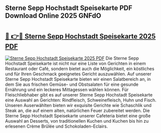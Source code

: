 ## Sterne Sepp Hochstadt Speisekarte PDF Download Online 2025 GNFdO

# <h2><a href="http://gc7xtz.nevu.top/?p=Sterne+Sepp+Hochstadt+Speisekarte">🔗 👉🔴 Sterne Sepp Hochstadt Speisekarte 2025 PDF</a></h2>

[![Sterne Sepp Hochstadt Speisekarte 2025 PDF](https://i.imgur.com/dBaPXMq.png)](http://gc7xtz.nevu.top/?p=Sterne+Sepp+Hochstadt+Speisekarte)
Die Sterne Sepp Hochstadt Speisekarte ist nicht nur eine Liste von Gerichten in einem Restaurant oder Café, sondern bietet auch die Möglichkeit, ein köstliches und für Ihren Geschmack geeignetes Gericht auszuwählen. Auf unserer Sterne Sepp Hochstadt Speisekarte bieten wir einen Salatbereich an, in dem Sie aus frischen Gemüse- und Obstsalaten für eine gesunde Ernährung und ein leckeres Mittagessen wählen können. Für Fleischliebhaber gibt es auf unserer Sterne Sepp Hochstadt Speisekarte eine Auswahl an Gerichten: Rindfleisch, Schweinefleisch, Huhn und Fisch. Unseren Auserwählten bieten wir exquisite Gerichte wie Schaschlik und Steak an, die auf einem alten, natürlichen Feuer zubereitet werden. Die Sterne Sepp Hochstadt Speisekarte unserer Cafeteria bietet eine große Auswahl an Desserts, von traditionellen Kuchen und Kuchen bis hin zu erlesenen Crème Brûlée und Schokoladen-Eclairs.

